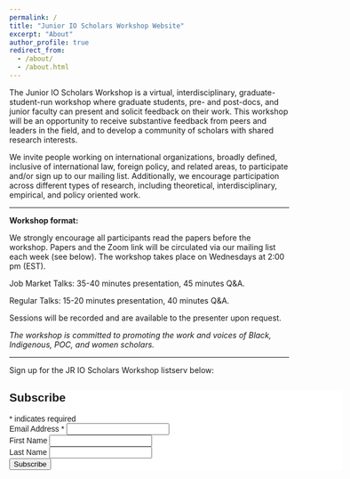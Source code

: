 ```yaml
---
permalink: /
title: "Junior IO Scholars Workshop Website"
excerpt: "About"
author_profile: true
redirect_from:
  - /about/
  - /about.html
---
```


The Junior IO Scholars Workshop is a virtual, interdisciplinary, graduate-student-run workshop where graduate students, pre- and post-docs, and junior faculty can present and solicit feedback on their work. This workshop will be an opportunity to receive substantive feedback from peers and leaders in the field, and to develop a community of scholars with shared research interests.

We invite people working on international organizations, broadly defined, inclusive of international law, foreign policy, and related areas, to participate and/or sign up to our mailing list. Additionally, we encourage participation across different types of research, including theoretical, interdisciplinary, empirical, and policy oriented work.

<hr>

**Workshop format:**

We strongly encourage all participants read the papers before the workshop. Papers and the Zoom link will be circulated via our mailing list each week (see below). The workshop takes place on Wednesdays at 2:00 pm (EST).

Job Market Talks: 35-40 minutes presentation, 45 minutes Q&A.

Regular Talks: 15-20 minutes presentation, 40 minutes Q&A.

Sessions will be recorded and are available to the presenter upon request.


*The workshop is committed to promoting the work and voices of Black, Indigenous, POC, and women scholars.*

<!-- **Call for Papers (2022):**

The Junior IO Scholars Workshop is a virtual, interdisciplinary, graduate-student-run workshop where graduate students, pre- and post-docs, and junior faculty can present and solicit feedback on their work. This workshop will be an opportunity to receive substantive feedback from peers and leaders in the field, and to develop a community of scholars with shared research interests.

We are seeking submissions from people interested in presenting their work or discussing others’ works this fall, as well as non-presenting participants at any stage in their careers. We welcome longer-form practice job talk presentations (~45 minutes) as well as shorter presentations of works in progress (~20 minutes). Presentations will be followed by time for Q&A. Participants are expected to read the papers before the workshop. The tentative dates for the fall semester presentations are 9/6, 9/20, 10/4, 10/18, 11/1, 11/15, 11/29, and 12/13 at 4:00pm Eastern.

We encourage submissions from people working on work related to international organizations, broadly defined, inclusive of international law, foreign policy, and related areas. We also welcome different types of research, including theoretical, interdisciplinary, empirical, and policy oriented works, as well as pre-analysis plans and research designs.

To participate in our fall workshop series in presenting your work, discussing others’ works, or being a non-presenting participants, please sign up below:

<iframe src="https://docs.google.com/forms/d/e/1FAIpQLSdNvav3X8EwSUUwaf-r2vSkiuggjdFAMa_Xk9SZdLqGvRSFWg/viewform?embedded=true" width="900" height="1500" frameborder="0" marginheight="0" marginwidth="0">Loading…</iframe> -->


<hr>

Sign up for the JR IO Scholars Workshop listserv below:
<a id='mailing'></a>

<!-- Begin Mailchimp Signup Form -->
<link href="//cdn-images.mailchimp.com/embedcode/classic-10_7_dtp.css" rel="stylesheet" type="text/css">
<style type="text/css">
	#mc_embed_signup{background:#fff; clear:left; font:14px Helvetica,Arial,sans-serif;  width:600px;}
	/* Add your own Mailchimp form style overrides in your site stylesheet or in this style block.
	   We recommend moving this block and the preceding CSS link to the HEAD of your HTML file. */
</style>
<div id="mc_embed_signup">
<form action="https://github.us14.list-manage.com/subscribe/post?u=6765ff7c1a73076eaea7acdfc&amp;id=31f7d52373" method="post" id="mc-embedded-subscribe-form" name="mc-embedded-subscribe-form" class="validate" target="_blank" novalidate>
    <div id="mc_embed_signup_scroll">
	<h2>Subscribe</h2>
<div class="indicates-required"><span class="asterisk">*</span> indicates required</div>
<div class="mc-field-group">
	<label for="mce-EMAIL">Email Address  <span class="asterisk">*</span>
</label>
	<input type="email" value="" name="EMAIL" class="required email" id="mce-EMAIL">
</div>
<div class="mc-field-group">
	<label for="mce-FNAME">First Name </label>
	<input type="text" value="" name="FNAME" class="" id="mce-FNAME">
</div>
<div class="mc-field-group">
	<label for="mce-LNAME">Last Name </label>
	<input type="text" value="" name="LNAME" class="" id="mce-LNAME">
</div>
	<div id="mce-responses" class="clear foot">
		<div class="response" id="mce-error-response" style="display:none"></div>
		<div class="response" id="mce-success-response" style="display:none"></div>
	</div>    <!-- real people should not fill this in and expect good things - do not remove this or risk form bot signups-->
	<div style="position: absolute; left: -5000px;" aria-hidden="true"><input type="text" name="b_85842ba6cbe3d3014796df81c_8cdfd99a96" tabindex="-1" value=""></div>
	<div class="clear"><input type="submit" value="Subscribe" name="subscribe" id="mc-embedded-subscribe" class="button"></div>
	</div>
</form>
</div>
<script type='text/javascript' src='//s3.amazonaws.com/downloads.mailchimp.com/js/mc-validate.js'></script><script type='text/javascript'>(function($) {window.fnames = new Array(); window.ftypes = new Array();fnames[0]='EMAIL';ftypes[0]='email';fnames[1]='FNAME';ftypes[1]='text';fnames[2]='LNAME';ftypes[2]='text';fnames[3]='ADDRESS';ftypes[3]='address';fnames[4]='PHONE';ftypes[4]='phone';fnames[5]='BIRTHDAY';ftypes[5]='birthday';}(jQuery));var $mcj = jQuery.noConflict(true);</script>
<!--End mc_embed_signup-->
